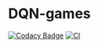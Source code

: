 # DQN-games

[![Codacy Badge](https://api.codacy.com/project/badge/Grade/fbec7610978b49be8b8f9417ffef317b)](https://app.codacy.com/gh/fjcasti1/DQN-games?utm_source=github.com&utm_medium=referral&utm_content=fjcasti1/DQN-games&utm_campaign=Badge_Grade_Settings)
[![CI](https://github.com/fjcasti1/DQN-games/actions/workflows/CI.yml/badge.svg)](https://github.com/fjcasti1/DQN-games/actions/workflows/CI.yml)
